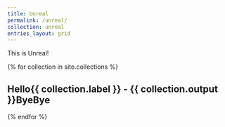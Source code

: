 ```yaml
---
title: Unreal
permalink: /unreal/
collection: unreal
entries_layout: grid
---
```


This is Unreal!

{% for collection in site.collections %}
<h2>
Hello{{ collection.label }} - {{ collection.output }}ByeBye
</h2>
{% endfor %}
